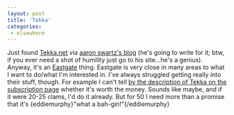 ```yaml
---
layout: post
title: 'Tekka'
categories:
 - elsewhere
---
```


Just found <a href="http://www.tekka.net/">Tekka.net</a> via <a href="http://www.aaronsw.com/weblog/000826">aaron swartz's blog</a> (he's going to write for it; btw, if you ever need a shot of humility just go to his site...he's a genius). Anyway, it's an <a href="http://www.eastgate.com">Eastgate</a> thing. Eastgate is very close in many areas to what I want to do/what I'm interested in. I've always struggled getting really into their stuff, though. For example I can't tell <a href="http://www.eastgate.com/catalog/Tekka.html">by the description of Tekka on the subscription page</a> whether it's worth the money. Sounds like maybe, and if it were 20-25 clams, I'd do it already. But for 50 I need more than a promise that it's {eddiemurphy}"what a bah-gin!"{/eddiemurphy}

